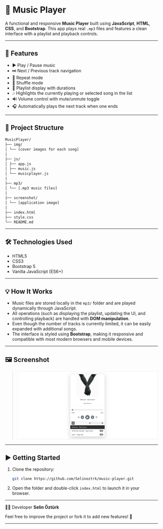 # 🎵 Music Player

A functional and responsive **Music Player** built using **JavaScript**, **HTML**, **CSS**, and **Bootstrap**. This app plays real `.mp3` files and features a clean interface with a playlist and playback controls.

---

## 🚀 Features

- ▶️ Play / Pause music
- ⏭️ Next / Previous track navigation
- 🔁 Repeat mode
- 🔀 Shuffle mode
- 📜 Playlist display with durations
- 🎶 Highlights the currently playing or selected song in the list
- 🔊 Volume control with mute/unmute toggle
- 🎧 Automatically plays the next track when one ends

---

## 📁 Project Structure

```
MusicPlayer/
├── img/
│ └── [cover images for each song]
|
├── js/
│ ├── app.js
│ ├── music.js
│ └── musicplayer.js
|
├── mp3/
│ └── [.mp3 music files]
|
├── screenshot/
│ └── [application image]
|
├── index.html
├── style.css
└── README.md
```

---

## 🛠️ Technologies Used

- HTML5
- CSS3
- Bootstrap 5
- Vanilla JavaScript (ES6+)

---

## 💡 How It Works

- Music files are stored locally in the `mp3/` folder and are played dynamically through JavaScript.
- All operations (such as displaying the playlist, updating the UI, and controlling playback) are handled with **DOM manipulation**.
- Even though the number of tracks is currently limited, it can be easily expanded with additional songs.
- The interface is styled using **Bootstrap**, making it responsive and compatible with most modern browsers and mobile devices.

---

## 🖼️ Screenshot

> ![App Screenshot](screenshot/screenshot.png)

---

## ▶️ Getting Started

1. Clone the repository:
   ```bash
   git clone https://github.com/Selinoztrk/music-player.git
   ```
2. Open the folder and double-click `index.html` to launch it in your browser.

---

👩‍💻 Developer
**Selin Öztürk**

Feel free to improve the project or fork it to add new features! 🚀

---
